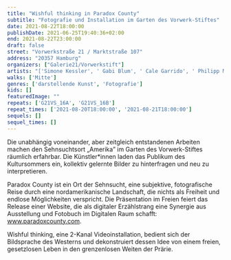 ```yaml
---
title: "Wishful thinking in Paradox County"
subtitle: "Fotografie und Installation im Garten des Vorwerk-Stiftes"
date: 2021-08-22T18:00:00
publishDate: 2021-06-25T19:40:36+02:00
end: 2021-08-22T23:00:00
draft: false
street: "Vorwerkstraße 21 / Marktstraße 107"
address: "20357 Hamburg"
organizers: ["Galerie21/Vorwerkstift"]
artists: "['Simone Kessler', ' Gabi Blum', ' Cale Garrido', ' Philipp Meuser', ' Kolja Warnecke']"
walks: ['Mitte']
genres: ['darstellende Kunst', 'Fotografie']
kids: []
featuredImage: ""
repeats: ['G21VS_16A', 'G21VS_16B']
repeat_times: ['2021-08-20T18:00:00', '2021-08-21T18:00:00']
sequels: []
sequel_times: []
---
```


Die unabhängig voneinander, aber zeitgleich entstandenen Arbeiten machen den Sehnsuchtsort „Amerika” im Garten des Vorwerk-Stiftes räumlich erfahrbar. Die Künstler\*innen laden das Publikum des Kultursommers ein, kollektiv gelernte Bilder zu hinterfragen und neu zu interpretieren.

Paradox County ist ein Ort der Sehnsucht, eine subjektive, fotografische Reise durch eine nordamerikanische Landschaft, die nichts als Freiheit und endlose Möglichkeiten verspricht. Die Präsentation im Freien feiert das Release einer Website, die als digitaler Erzählstrang eine Synergie aus Ausstellung und Fotobuch im Digitalen Raum schafft: www.paradoxcounty.com.

Wishful thinking, eine 2-Kanal Videoinstallation, bedient sich der Bildsprache des Westerns und dekonstruiert dessen Idee von einem freien, gesetzlosen Leben in den grenzenlosen Weiten der Prärie.